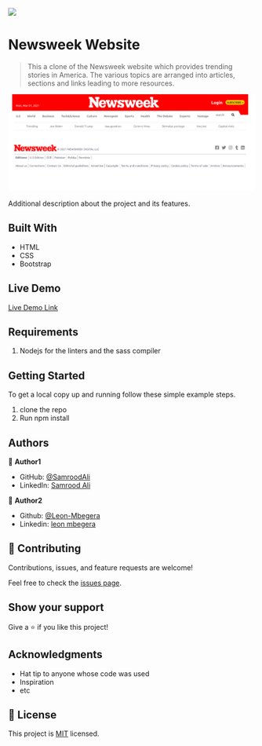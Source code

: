 ![](https://img.shields.io/badge/Microverse-blueviolet)

# Newsweek Website

>This a clone of the Newsweek website which provides trending stories in America. The various topics are arranged into articles, sections and links leading to more resources.

![screenshot](./assets/screenshot.png)

Additional description about the project and its features.

## Built With

- HTML
- CSS
- Bootstrap

## Live Demo

[Live Demo Link](https://livedemo.com)

## Requirements

1. Nodejs for the linters and the sass compiler

## Getting Started
To get a local copy up and running follow these simple example steps.

1. clone the repo
2. Run npm install

## Authors

👤 **Author1**

- GitHub: [@SamroodAli](https://github.com/SamroodAli)
- LinkedIn: [Samrood Ali](https://www.linkedin.com/in/samrood-ali/)

👤 **Author2**

- Github: [@Leon-Mbegera](https://github.com/Leon-Mbegera)
- Linkedin: [leon mbegera](https://www.linkedin.com/in/leon-mbegera-053991174/)
## 🤝 Contributing

Contributions, issues, and feature requests are welcome!

Feel free to check the [issues page](issues/).

## Show your support

Give a ⭐️ if you like this project!

## Acknowledgments

- Hat tip to anyone whose code was used
- Inspiration
- etc

## 📝 License

This project is [MIT](lic.url) licensed.
